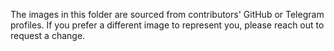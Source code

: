The images in this folder are sourced from contributors' GitHub or Telegram profiles. If you prefer a different image to represent you, please reach out to request a change.